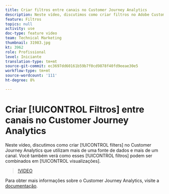 ```yaml
---
title: Criar filtros entre canais no Customer Journey Analytics
description: Neste vídeo, discutimos como criar filtros no Adobe Customer Journey Analytics que utilizam mais de uma fonte de dados e mais de um canal. Você também verá como esses filtros podem ser combinados em visualizações.
feature: Filtros
topics: null
activity: use
doc-type: feature video
team: Technical Marketing
thumbnail: 31983.jpg
kt: 3962
role: Profissional
level: Iniciante
translation-type: tm+mt
source-git-commit: ec3697dd60161b59b7f0cd9878f40fd9eeae30e5
workflow-type: tm+mt
source-wordcount: '111'
ht-degree: 8%

---
```



# Criar [!UICONTROL Filtros] entre canais no Customer Journey Analytics

Neste vídeo, discutimos como criar [!UICONTROL filters] no Customer Journey Analytics que utilizam mais de uma fonte de dados e mais de um canal. Você também verá como esses [!UICONTROL filtros] podem ser combinados em [!UICONTROL visualizações].

>[!VIDEO](https://video.tv.adobe.com/v/31983/?quality=12)

Para obter mais informações sobre o Customer Journey Analytics, visite a [documentação](https://docs.adobe.com/content/help/pt-BR/analytics-platform/using/cja-landing.html).
